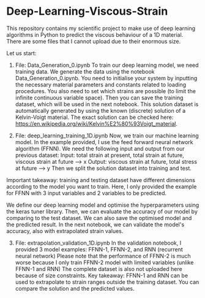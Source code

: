 # Deep-Learning-Viscous-Strain
This repository contains my scientific project to make use of deep learning algorithms in Python to predict the viscous behaviour of a 1D material.
There are some files that I cannot upload due to their enormous size.

Let us start:
1. File: Data_Generation_0.ipynb 
To train our deep learning model, we need training data. We generate the data using the notebook Data_Generation_0.ipynb.
You need to initialise your system by inputting the necessary material parameters and constants related to loading procedures.
You also need to set which strains are possible (to limit the infinite continuous variable space).
Then you can save the training dataset, which will be used in the next notebook.
This solution dataset is automatically generated by using the known (discrete) solution of a Kelvin-Voigt material.
The exact solution can be checked here: https://en.wikipedia.org/wiki/Kelvin%E2%80%93Voigt_material.

2. File: deep_learning_training_1D.ipynb
Now, we train our machine learning model. In the example provided, I use the feed forward neural network algorithm (FFNN).
We need the following input and output from our previous dataset:
  Input: total strain at present, total strain at future, viscous strain at future --> x
  Output: viscous strain at future, total stress at future --> y
Then we split the solution dataset into training and test.

Important takeaway: training and testing dataset have different dimensions according to the model you want to train.
Here, I only provided the example for FFNN with 3 input variables and 2 variables to be predicted.

We define our deep learning model and optimise the hyperparameters using the keras tuner library.
Then, we can evaluate the accuracy of our model by comparing to the test dataset. We can also save the optimised model and the predicted result.
In the next notebook, we can validate the model's accuracy, also with extrapolated strain values.

3. File: extrapolation_validation_1D.ipynb
In the validation notebook, I provided 3 model examples: FFNN-1, FFNN-2, and RNN (recurrent neural network)
Please note that the performance of FFNN-2 is much worse because I only train FFNN-2 model with limited variables (unlike FFNN-1 and RNN)
The complete dataset is also not uploaded here because of size constraints.
Key takeaway: FFNN-1 and RNN can be used to extrapolate to strain ranges outside the training dataset.
You can compare the solution and the predicted values.
